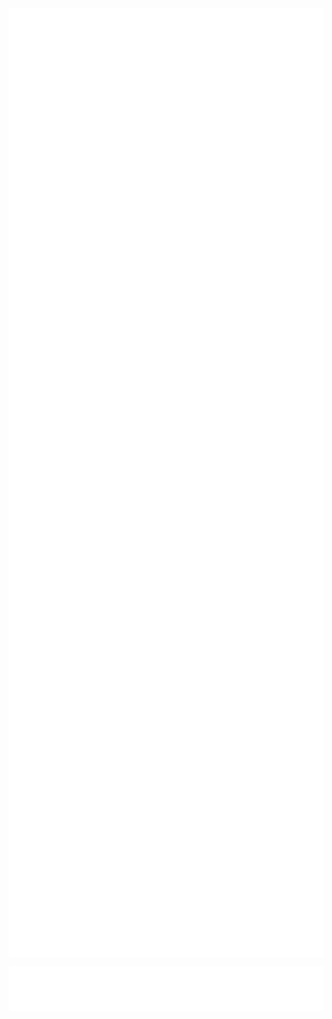  <img src="github-metrics.svg" alt="GitHub Metrics" width="650" style="vertical-align: top;"/> <img src="metrics.plugin.languages.indepth.svg" alt="In-depth Languages" width="600" style="vertical-align: top;"/><img src="iso_calender.svg" alt="ISO Calendar" width="600" style="vertical-align: top;"/> <img src="metrics.plugin.activity.svg" alt="Plugin Activity" width="600" style="vertical-align: top;"/>

<img src="contributions.svg" alt="Contributions" width="600" style="vertical-align: top;"/> 
